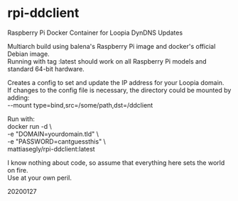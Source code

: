 # rpi-ddclient
Raspberry Pi Docker Container for Loopia DynDNS Updates

Multiarch build using balena's Raspberry Pi image and docker's official Debian image.<BR>
Running with tag :latest should work on all Raspberry Pi models and standard 64-bit hardware. 

Creates a config to set and update the IP address for your Loopia domain.<BR>
If changes to the config file is necessary, the directory could be mounted by adding:<BR>
--mount type=bind,src=/some/path,dst=/ddclient

Run with:<BR>
docker run -d \\\
-e "DOMAIN=yourdomain.tld" \\\
-e "PASSWORD=cantguessthis" \\\
mattiasegly/rpi-ddclient:latest

I know nothing about code, so assume that everything here sets the world on fire.<BR>
Use at your own peril.

20200127
